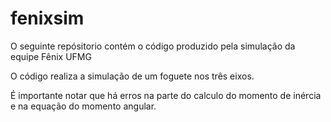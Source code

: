 # fenixsim
<p>O seguinte repósitorio contém o código produzido pela simulação da equipe Fênix UFMG</p>
<p>O código realiza a simulação de um foguete nos três eixos.</p>
<p>É importante notar que há erros na parte do calculo do momento de inércia e na equação do momento angular.</p>
